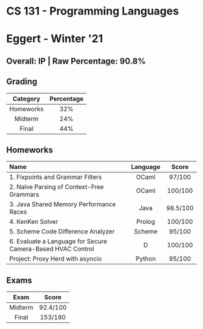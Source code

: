 # CS 131 - Programming Languages

# Eggert - Winter '21

## Overall: IP | Raw Percentage: 90.8%

## Grading

| Category | Percentage |
|:---:|:---:|
| Homeworks | 32% |
| Midterm | 24% |
| Final | 44% |

## Homeworks

| Name | Language | Score |
|:---|:---:|:---:|
| 1. Fixpoints and Grammar Filters | OCaml | 97/100 |
| 2. Naïve Parsing of Context-Free Grammars | OCaml | 100/100 |
| 3. Java Shared Memory Performance Races | Java | 98.5/100 |
| 4. KenKen Solver | Prolog | 100/100 |
| 5. Scheme Code Difference Analyzer | Scheme | 95/100 |
| 6. Evaluate a Language for Secure Camera-Based HVAC Control | D | 100/100 |
| Project: Proxy Herd with asyncio | Python | 95/100 |

## Exams

| Exam | Score |
|:---:|:---:|
| Midterm | 92.4/100 |
| Final | 153/180 |
